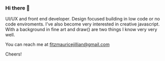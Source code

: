 ### Hi there 👋

UI/UX and front end developer. Design focused building in low code or no code enviroments. I've also become very interested in creative javascript. With a background in fine art <canvas> and draw() are two things I know very very well. 


You can reach me at fitzmauricejillian@gmail.com 
       
 Cheers! 




       
  
